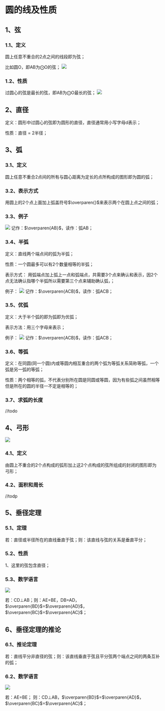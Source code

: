 # 圆的线及性质

## 1、弦
### 1.1、定义
圆上任意不重合的2点之间的线段即为弦；

比如圆O，即AB为$\bigodot$O的弦；
![](../images/圆02.png)

### 1.2、性质
过圆心的弦是最长的弦，即AB为$\bigodot$O最长的弦；
![](../images/圆03.png)

## 2、直径
定义：圆形中过圆心的弦即为圆形的直径，直径通常用小写字母d表示；

性质：直径 = 2半径；

## 3、弧
### 3.1、定义
圆上任意不重合2点间的所有与圆心距离为定长的点所构成的图形即为圆的弧；

### 3.2、表示方式
用圆上的2个点上面加上弧盖符号$\overparen{}$来表示两个在圆上点之间的弧；

### 3.3、例子
![](../images/圆06.png)
记作：$\overparen{AB}$，读作：弧AB；

### 3.4、半弧
定义：直线两个端点间的弧为半弧；

性质：一个圆最多可以有2个数量相等的半弧；

表示方式：
用弧端点加上弧上一点和弧端点，共需要3个点来确认和表示，因2个点无法确认指哪个半弧所以需要第三个点来辅助确认弧，；

例子：
![](../images/圆04.png)
记作：$\overparen{ACB}$，读作：弧ACB；

### 3.5、优弧
定义：大于半个弧的即为弧即为优弧；

表示方法：用三个字母来表示；

例子：
![](../images/圆05.png)
记作：$\overparen{ACB}$，读作：弧ACB；

### 3.6、等弧
定义：在同圆(同一个圆)内或等圆内相互重合的两个弧为等弧关系简称等弧，一个弧是另一弧的等弧；

性质：两个相等的弧，不代表分别所在圆是同圆或等圆，因为有些弧之间虽然相等但是所在的圆的半径一不定是相等的；

### 3.7、求弧的长度
//todo

## 4、弓形
![](../images/圆02.png)

### 4.1、定义
由圆上不重合的2个点构成的弧形加上这2个点构成的弦所组成的封闭的图形即为弓形；

### 4.2、面积和周长
//todp

## 5、垂径定理
### 5.1、定理
若：直径或半径所在的直线垂直于弦；则：该直线与弦的关系是垂直平分；

### 5.2、性质
1、这里的弦包含直径；

### 5.3、数学语言
![](../images/圆07.png)

若：CD$\bot$AB；则：AE=BE，DB=AD，$\overparen{BD}$=$\overparen{AD}$，$\overparen{BC}$=$\overparen{AC}$；

## 6、垂径定理的推论
### 6.1、推论定理
若：直线平分非直径的弦；则：该直线垂直于弦且平分弦两个端点之间的两条互补的弧；

### 6.2、数学语言
![](../images/圆07.png)

若：AE=BE；
则：CD$\bot$AB，$\overparen{BD}$=$\overparen{AD}$，$\overparen{BC}$=$\overparen{AC}$；

